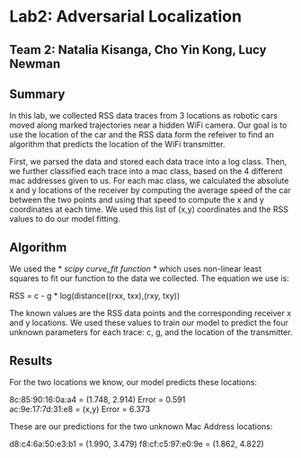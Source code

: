 # Lab2: Adversarial Localization
## Team 2: Natalia Kisanga, Cho Yin Kong, Lucy Newman

## Summary
In this lab, we collected RSS data traces from 3 locations as robotic cars moved along marked trajectories near a hidden WiFi camera. Our goal is to use the location of the car and the RSS data form the refeiver to find an algorithm that predicts the location of the WiFi transmitter.

First, we parsed the data and stored each data trace into a log class. Then, we further classified each trace into a mac class, based on the 4 different mac addresses given to us. For each mac class, we calculated the absolute x and y locations of the receiver by computing the average speed of the car between the two points and using that speed to compute the x and y coordinates at each time. We used this list of (x,y) coordinates and the RSS values to do our model fitting.

## Algorithm

We used the * *scipy curve_fit function* * which uses non-linear least squares to fit our function to the data we collected. The equation we use is:

RSS = c - g * log(distance((rxx, txx),(rxy, txy))

The known values are the RSS data points and the corresponding receiver x and y locations. We used these values to train our model to predict the four unknown parameters for each trace: c, g, and the location of the transmitter.


## Results

For the two locations we know, our model predicts these locations:

8c:85:90:16:0a:a4  = (1.748, 2.914) Error =  0.591  
ac:9e:17:7d:31:e8  = (x,y) Error =  6.373


These are our predictions for the two unknown Mac Address locations:

d8:c4:6a:50:e3:b1 = (1.990, 3.479) 
f8:cf:c5:97:e0:9e = (1.862, 4.822)

